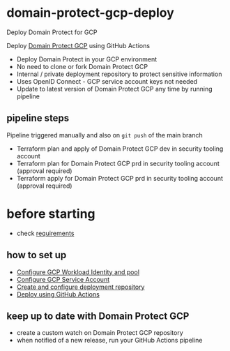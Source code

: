 # domain-protect-gcp-deploy
Deploy Domain Protect for GCP

Deploy [Domain Protect GCP](https://github.com/ovotech/domain-protect-gcp) using GitHub Actions

* Deploy Domain Protect in your GCP environment
* No need to clone or fork Domain Protect GCP
* Internal / private deployment repository to protect sensitive information
* Uses OpenID Connect - GCP service account keys not needed
* Update to latest version of Domain Protect GCP any time by running pipeline

## pipeline steps
Pipeline triggered manually and also on `git push` of the main branch

* Terraform plan and apply of Domain Protect GCP dev in security tooling account
* Terraform plan for Domain Protect GCP prd in security tooling account (approval required)
* Terraform apply for Domain Protect GCP prd in security tooling account (approval required)

# before starting
* check [requirements](https://github.com/ovotech/domain-protect-gcp)

## how to set up
* [Configure GCP Workload Identity and pool](docs/WORKLOAD.md)
* [Configure GCP Service Account](docs/SERVICE.md)
* [Create and configure deployment repository](docs/REPO.md)
* [Deploy using GitHub Actions](docs/DEPLOY.md)

## keep up to date with Domain Protect GCP
* create a custom watch on Domain Protect GCP repository
* when notified of a new release, run your GitHub Actions pipeline